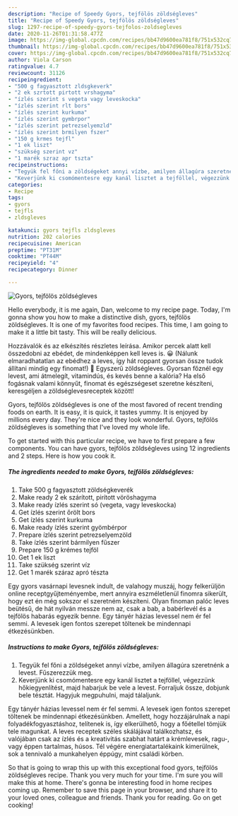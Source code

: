 ```yaml
---
description: "Recipe of Speedy Gyors, tejfölös zöldségleves"
title: "Recipe of Speedy Gyors, tejfölös zöldségleves"
slug: 1297-recipe-of-speedy-gyors-tejfolos-zoldsegleves
date: 2020-11-26T01:31:58.477Z
image: https://img-global.cpcdn.com/recipes/bb47d9600ea781f8/751x532cq70/gyors-tejfolos-zoldsegleves-recept-foto.jpg
thumbnail: https://img-global.cpcdn.com/recipes/bb47d9600ea781f8/751x532cq70/gyors-tejfolos-zoldsegleves-recept-foto.jpg
cover: https://img-global.cpcdn.com/recipes/bb47d9600ea781f8/751x532cq70/gyors-tejfolos-zoldsegleves-recept-foto.jpg
author: Viola Carson
ratingvalue: 4.7
reviewcount: 31126
recipeingredient:
- "500 g fagyasztott zldsgkeverk"
- "2 ek szrtott pirtott vrshagyma"
- "ízlés szerint s vegeta vagy leveskocka"
- "ízlés szerint rlt bors"
- "ízlés szerint kurkuma"
- "ízlés szerint gymbrpor"
- "ízlés szerint petrezselyemzld"
- "ízlés szerint brmilyen fszer"
- "150 g krmes tejfl"
- "1 ek liszt"
- "szükség szerint vz"
- "1 marék szraz apr tszta"
recipeinstructions:
- "Tegyük fel főni a zöldségeket annyi vízbe, amilyen állagúra szeretnénk a levest. Fűszerezzük meg."
- "Keverjünk ki csomómentesre egy kanál lisztet a tejföllel, végezzünk hőkiegyenlítést, majd habarjuk be vele a levest. Forraljuk össze, dobjunk bele tésztát. Hagyjuk megpuhulni, majd tálaljunk."
categories:
- Recipe
tags:
- gyors
- tejfls
- zldsgleves

katakunci: gyors tejfls zldsgleves 
nutrition: 202 calories
recipecuisine: American
preptime: "PT31M"
cooktime: "PT44M"
recipeyield: "4"
recipecategory: Dinner

---
```



![Gyors, tejfölös zöldségleves](https://img-global.cpcdn.com/recipes/bb47d9600ea781f8/751x532cq70/gyors-tejfolos-zoldsegleves-recept-foto.jpg)

Hello everybody, it is me again, Dan, welcome to my recipe page. Today, I'm gonna show you how to make a distinctive dish, gyors, tejfölös zöldségleves. It is one of my favorites food recipes. This time, I am going to make it a little bit tasty. This will be really delicious.

Hozzávalók és az elkészítés részletes leírása. Amikor percek alatt kell összedobni az ebédet, de mindenképpen kell leves is. 😀 (Nálunk elmaradhatatlan az ebédhez a leves, így hát roppant gyorsan össze tudok állítani mindig egy finomat!) 🤪 Egyszerű zöldségleves. Gyorsan főznél egy levest, ami átmelegít, vitamindús, és kevés benne a kalória? Ha első fogásnak valami könnyűt, finomat és egészségeset szeretne készíteni, keresgéljen a zöldséglevesreceptek között!

Gyors, tejfölös zöldségleves is one of the most favored of recent trending foods on earth. It is easy, it is quick, it tastes yummy. It is enjoyed by millions every day. They're nice and they look wonderful. Gyors, tejfölös zöldségleves is something that I've loved my whole life.


To get started with this particular recipe, we have to first prepare a few components. You can have gyors, tejfölös zöldségleves using 12 ingredients and 2 steps. Here is how you cook it.

<!--inarticleads1-->

##### The ingredients needed to make Gyors, tejfölös zöldségleves:

1. Take 500 g fagyasztott zöldségkeverék
1. Make ready 2 ek szárított, pirított vöröshagyma
1. Make ready ízlés szerint só (vegeta, vagy leveskocka)
1. Get ízlés szerint őrölt bors
1. Get ízlés szerint kurkuma
1. Make ready ízlés szerint gyömbérpor
1. Prepare ízlés szerint petrezselyemzöld
1. Take ízlés szerint bármilyen fűszer
1. Prepare 150 g krémes tejföl
1. Get 1 ek liszt
1. Take szükség szerint víz
1. Get 1 marék száraz apró tészta


Egy gyors vasárnapi levesnek indult, de valahogy muszáj, hogy felkerüljön online receptgyűjteményembe, mert annyira eszméletlenül finomra sikerült, hogy ezt én még sokszor el szeretném készíteni. Olyan finoman palóc leves beütésű, de hát nyilván messze nem az, csak a bab, a babérlevél és a tejfölös habarás egyezik benne. Egy tányér házias levessel nem ér fel semmi. A levesek igen fontos szerepet töltenek be mindennapi étkezésünkben. 

<!--inarticleads2-->

##### Instructions to make Gyors, tejfölös zöldségleves:

1. Tegyük fel főni a zöldségeket annyi vízbe, amilyen állagúra szeretnénk a levest. Fűszerezzük meg.
1. Keverjünk ki csomómentesre egy kanál lisztet a tejföllel, végezzünk hőkiegyenlítést, majd habarjuk be vele a levest. Forraljuk össze, dobjunk bele tésztát. Hagyjuk megpuhulni, majd tálaljunk.


Egy tányér házias levessel nem ér fel semmi. A levesek igen fontos szerepet töltenek be mindennapi étkezésünkben. Amellett, hogy hozzájárulnak a napi folyadékfogyasztáshoz, telítenek is, így elkerülhető, hogy a főétellel tömjük tele magunkat. A leves receptek széles skálájával találkozhatsz, és valójában csak az ízlés és a kreativitás szabhat határt a krémlevesek, ragu-, vagy éppen tartalmas, húsos. Tél végére energiatartalékaink kimerülnek, sok a tennivaló a munkahelyen éppúgy, mint családi körben. 

So that is going to wrap this up with this exceptional food gyors, tejfölös zöldségleves recipe. Thank you very much for your time. I'm sure you will make this at home. There's gonna be interesting food in home recipes coming up. Remember to save this page in your browser, and share it to your loved ones, colleague and friends. Thank you for reading. Go on get cooking!

